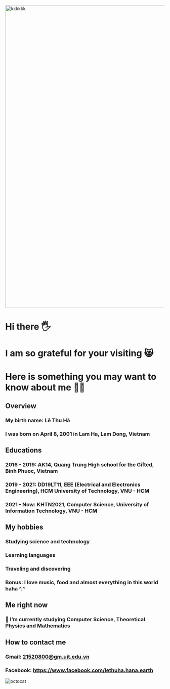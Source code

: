 <img width="957" alt="kkkkkk" src="https://user-images.githubusercontent.com/94096493/145611263-954b283b-9b55-4dca-8a6e-6fb6856de4b0.png">



# Hi there 🖐
# I am so grateful for your visiting 😸

# Here is something you may want to know about me 🐱‍💻


##   Overview

### My birth name: Lê Thu Hà 
### I was born on April 8, 2001 in Lam Ha, Lam Dong, Vietnam


## Educations

### 2016 - 2019: AK14, Quang Trung High school for the Gifted, Binh Phuoc, Vietnam
### 2019 - 2021: DD19LT11, EEE (Electrical and Electronics Engineering), HCM University of Technology, VNU - HCM
### 2021 - Now: KHTN2021, Computer Science, University of Information Technology, VNU - HCM


## My hobbies

###  Studying science and technology
### Learning languages
### Traveling and discovering
### Bonus: I love music, food and almost everything in this world haha ^.^



## Me right now 

### 🌱 I’m currently studying Computer Science, Theoretical Physics and Mathematics


## How to contact me

### Gmail: 21520800@gm.uit.edu.vn
### Facebook: https://www.facebook.com/lethuha.hana.earth





 ![octocat](https://user-images.githubusercontent.com/94096493/145605714-3e86ab99-a106-40a8-a402-207d25fb59d3.png)

